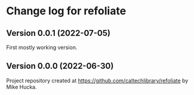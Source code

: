 # Change log for refoliate

## Version 0.0.1 (2022-07-05)

First mostly working version.


## Version 0.0.0 (2022-06-30)

Project repository created at https://github.com/caltechlibrary/refoliate
by Mike Hucka.
